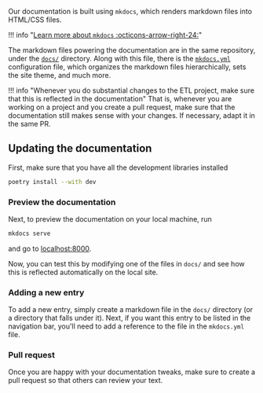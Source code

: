 Our documentation is built using `mkdocs`, which renders markdown files into HTML/CSS files.

!!! info "[Learn more about `mkdocs` :octicons-arrow-right-24:](https://squidfunk.github.io/mkdocs-material/getting-started/)"

The markdown files powering the documentation are in the same repository, under the [`docs/`](https://github.com/owid/etl/tree/master/docs) directory. Along with this file, there is the [`mkdocs.yml`](https://github.com/owid/etl/tree/master/mkdocs.yml) configuration file, which organizes the markdown files hierarchically, sets the site theme, and much more.

!!! info "Whenever you do substantial changes to the ETL project, make sure that this is reflected in the documentation"
    That is, whenever you are working on a project and you create a pull request, make sure that the documentation still makes sense with your changes. If necessary, adapt it in the same PR.


## Updating the documentation
First, make sure that you have all the development libraries installed

```bash
poetry install --with dev
```

### Preview the documentation
Next, to preview the documentation on your local machine, run

```bash
mkdocs serve
```

and go to [localhost:8000](http://localhost:8000).

Now, you can test this by modifying one of the files in `docs/` and see how this is reflected automatically on the local site.

### Adding a new entry
To add a new entry, simply create a markdown file in the `docs/` directory (or a directory that falls under it). Next, if you want this entry to be listed in the navigation bar, you'll need to add a reference to the file in the `mkdocs.yml` file.

### Pull request
Once you are happy with your documentation tweaks, make sure to create a pull request so that others can review your text.
